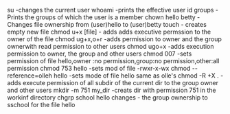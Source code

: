 su -changes the current user
whoami -prints the effective user id
groups -Prints the groups of which the user is a member
chown hello betty -Changes file ownership from (user)hello to (user)betty
touch - creates empty new file
chmod u+x [file] - adds adds executive permssion to the owner of the file
chmod ug+x,o+r -adds permission to owner and the group ownerwith read permission to other users
chmod ugo+x -adds execution permission to owner, the group and other users
chmod 007 -sets permission of file hello,owner :no permission,group:no permission,other:all permission
chmod 753 hello -sets mod of file  -rwxr-x-wx
chmod --reference=olleh hello  -sets mode of file hello same as olle's
chmod -R +X . -adds execute permission of all subdir of the current dir to the group owner and other users
mkdir -m 751 my_dir -creats dir with permission 751 in the workinf directory
chgrp school hello changes - the group ownership to sschool for the file hello
